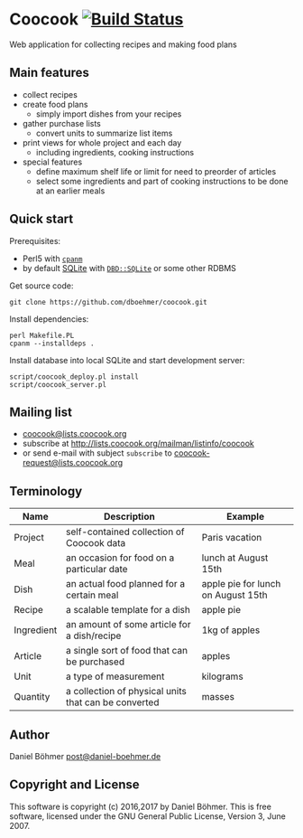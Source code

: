 # Coocook [![Build Status](https://travis-ci.org/dboehmer/coocook.svg?branch=master)](https://travis-ci.org/dboehmer/coocook)

Web application for collecting recipes and making food plans

## Main features

* collect recipes
* create food plans
  * simply import dishes from your recipes
* gather purchase lists
  * convert units to summarize list items
* print views for whole project and each day
  * including ingredients, cooking instructions
* special features
  * define maximum shelf life or limit for need to preorder of articles
  * select some ingredients and part of cooking instructions to be done at an earlier meals

## Quick start

Prerequisites:

* Perl5 with [`cpanm`](https://github.com/miyagawa/cpanminus)
* by default [SQLite](https://www.sqlite.org/)
  with [`DBD::SQLite`](https://metacpan.org/pod/DBD::SQLite)
  or some other RDBMS

Get source code:

    git clone https://github.com/dboehmer/coocook.git

Install dependencies:

    perl Makefile.PL
    cpanm --installdeps .

Install database into local SQLite and start development server:

    script/coocook_deploy.pl install
    script/coocook_server.pl

## Mailing list

* coocook@lists.coocook.org
* subscribe at http://lists.coocook.org/mailman/listinfo/coocook
* or send e-mail with subject `subscribe` to coocook-request@lists.coocook.org

## Terminology

| Name | Description | Example |
| --- | --- | --- |
| Project | self-contained collection of Coocook data | Paris vacation |
| Meal | an occasion for food on a particular date | lunch at August 15th |
| Dish | an actual food planned for a certain meal | apple pie for lunch on August 15th |
| Recipe | a scalable template for a dish | apple pie |
| Ingredient | an amount of some article for a dish/recipe | 1kg of apples |
| Article | a single sort of food that can be purchased | apples |
| Unit | a type of measurement | kilograms
| Quantity | a collection of physical units that can be converted | masses

## Author

Daniel Böhmer <post@daniel-boehmer.de>

## Copyright and License

This software is copyright (c) 2016,2017 by Daniel Böhmer.
This is free software, licensed under the GNU General Public License, Version 3, June 2007.
